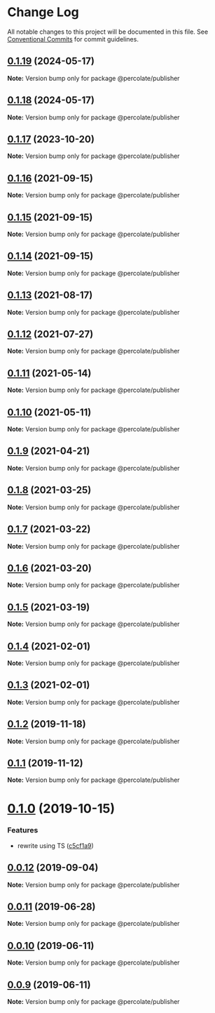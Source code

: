 # Change Log

All notable changes to this project will be documented in this file.
See [Conventional Commits](https://conventionalcommits.org) for commit guidelines.

## [0.1.19](https://github.com/percolate/blend/tree/master/pkgs/publisher/compare/@percolate/publisher@0.1.17...@percolate/publisher@0.1.19) (2024-05-17)

**Note:** Version bump only for package @percolate/publisher





## [0.1.18](https://github.com/percolate/blend/tree/master/pkgs/publisher/compare/@percolate/publisher@0.1.17...@percolate/publisher@0.1.18) (2024-05-17)

**Note:** Version bump only for package @percolate/publisher





## [0.1.17](https://github.com/percolate/blend/tree/master/pkgs/publisher/compare/@percolate/publisher@0.1.16...@percolate/publisher@0.1.17) (2023-10-20)

**Note:** Version bump only for package @percolate/publisher





## [0.1.16](https://github.com/percolate/blend/tree/master/pkgs/publisher/compare/@percolate/publisher@0.1.15...@percolate/publisher@0.1.16) (2021-09-15)

**Note:** Version bump only for package @percolate/publisher





## [0.1.15](https://github.com/percolate/blend/tree/master/pkgs/publisher/compare/@percolate/publisher@0.1.14...@percolate/publisher@0.1.15) (2021-09-15)

**Note:** Version bump only for package @percolate/publisher





## [0.1.14](https://github.com/percolate/blend/tree/master/pkgs/publisher/compare/@percolate/publisher@0.1.13...@percolate/publisher@0.1.14) (2021-09-15)

**Note:** Version bump only for package @percolate/publisher





## [0.1.13](https://github.com/percolate/blend/tree/master/pkgs/publisher/compare/@percolate/publisher@0.1.12...@percolate/publisher@0.1.13) (2021-08-17)

**Note:** Version bump only for package @percolate/publisher





## [0.1.12](https://github.com/percolate/blend/tree/master/pkgs/publisher/compare/@percolate/publisher@0.1.11...@percolate/publisher@0.1.12) (2021-07-27)

**Note:** Version bump only for package @percolate/publisher





## [0.1.11](https://github.com/percolate/blend/tree/master/pkgs/publisher/compare/@percolate/publisher@0.1.10...@percolate/publisher@0.1.11) (2021-05-14)

**Note:** Version bump only for package @percolate/publisher





## [0.1.10](https://github.com/percolate/blend/tree/master/pkgs/publisher/compare/@percolate/publisher@0.1.8...@percolate/publisher@0.1.10) (2021-05-11)

**Note:** Version bump only for package @percolate/publisher





## [0.1.9](https://github.com/percolate/blend/tree/master/pkgs/publisher/compare/@percolate/publisher@0.1.8...@percolate/publisher@0.1.9) (2021-04-21)

**Note:** Version bump only for package @percolate/publisher





## [0.1.8](https://github.com/percolate/blend/tree/master/pkgs/publisher/compare/@percolate/publisher@0.1.7...@percolate/publisher@0.1.8) (2021-03-25)

**Note:** Version bump only for package @percolate/publisher





## [0.1.7](https://github.com/percolate/blend/tree/master/pkgs/publisher/compare/@percolate/publisher@0.1.6...@percolate/publisher@0.1.7) (2021-03-22)

**Note:** Version bump only for package @percolate/publisher





## [0.1.6](https://github.com/percolate/blend/tree/master/pkgs/publisher/compare/@percolate/publisher@0.1.5...@percolate/publisher@0.1.6) (2021-03-20)

**Note:** Version bump only for package @percolate/publisher





## [0.1.5](https://github.com/percolate/blend/tree/master/pkgs/publisher/compare/@percolate/publisher@0.1.4...@percolate/publisher@0.1.5) (2021-03-19)

**Note:** Version bump only for package @percolate/publisher





## [0.1.4](https://github.com/percolate/blend/tree/master/pkgs/publisher/compare/@percolate/publisher@0.1.2...@percolate/publisher@0.1.4) (2021-02-01)

**Note:** Version bump only for package @percolate/publisher





## [0.1.3](https://github.com/percolate/blend/tree/master/pkgs/publisher/compare/@percolate/publisher@0.1.2...@percolate/publisher@0.1.3) (2021-02-01)

**Note:** Version bump only for package @percolate/publisher





## [0.1.2](https://github.com/percolate/blend/tree/master/pkgs/publisher/compare/@percolate/publisher@0.1.1...@percolate/publisher@0.1.2) (2019-11-18)

**Note:** Version bump only for package @percolate/publisher





## [0.1.1](https://github.com/percolate/blend/tree/master/pkgs/publisher/compare/@percolate/publisher@0.1.0...@percolate/publisher@0.1.1) (2019-11-12)

**Note:** Version bump only for package @percolate/publisher





# [0.1.0](https://github.com/percolate/blend/tree/master/pkgs/publisher/compare/@percolate/publisher@0.0.12...@percolate/publisher@0.1.0) (2019-10-15)


### Features

* rewrite using TS ([c5cf1a9](https://github.com/percolate/blend/tree/master/pkgs/publisher/commit/c5cf1a9044e370559fe25d5771549d1e39f2d151))





## [0.0.12](https://github.com/percolate/blend/tree/master/pkgs/publisher/compare/@percolate/publisher@0.0.11...@percolate/publisher@0.0.12) (2019-09-04)

**Note:** Version bump only for package @percolate/publisher





## [0.0.11](https://github.com/percolate/blend/tree/master/pkgs/publisher/compare/@percolate/publisher@0.0.10...@percolate/publisher@0.0.11) (2019-06-28)

**Note:** Version bump only for package @percolate/publisher





## [0.0.10](https://github.com/percolate/blend/tree/master/pkgs/publisher/compare/@percolate/publisher@0.0.9...@percolate/publisher@0.0.10) (2019-06-11)

**Note:** Version bump only for package @percolate/publisher





## [0.0.9](https://github.com/percolate/blend/tree/master/pkgs/publisher/compare/@percolate/publisher@0.0.8...@percolate/publisher@0.0.9) (2019-06-11)

**Note:** Version bump only for package @percolate/publisher
